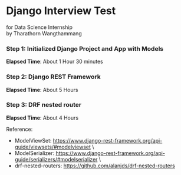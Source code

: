 # Django Interview Test
for Data Science Internship\
by Tharathorn Wangthammang

### Step 1: Initialized Django Project and App with Models
**Elapsed Time**: About 1 Hour 30 minutes

### Step 2: Django REST Framework
**Elapsed Time**: About 5 Hours 

### Step 3: DRF nested router
**Elapsed Time**: About 4 Hours 

Reference:
- ModelViewSet: https://www.django-rest-framework.org/api-guide/viewsets/#modelviewset \
- ModelSerializer: https://www.django-rest-framework.org/api-guide/serializers/#modelserializer \
- drf-nested-routers: https://github.com/alanjds/drf-nested-routers
